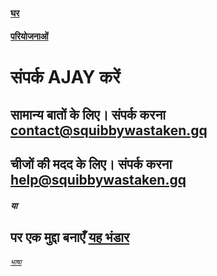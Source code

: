 #### [घर](https://squibbywastaken.gq/hi/indexhi.html)
#### [परियोजनाओं](https://squibbywastaken.gq/hi/projectshi.html)
# संपर्क AJAY करें
## सामान्य बातों के लिए। संपर्क करना contact@squibbywastaken.gq
## चीजों की मदद के लिए। संपर्क करना help@squibbywastaken.gq
##### या
## पर एक मुद्दा बनाएँ [यह भंडार](https://github.com/squibbywastaken/Squibby/issues/new)
###### <sub>[भाषा](https://squibbywastaken.gq/hi/languagehi.html)